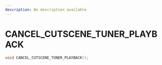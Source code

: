 ```yaml
---
description: No description available 
---
```


# CANCEL_CUTSCENE_TUNER_PLAYBACK

```cpp
void CANCEL_CUTSCENE_TUNER_PLAYBACK();
```